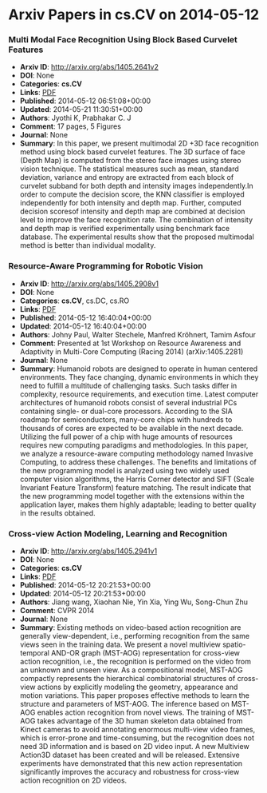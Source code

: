 # Arxiv Papers in cs.CV on 2014-05-12
### Multi Modal Face Recognition Using Block Based Curvelet Features
- **Arxiv ID**: http://arxiv.org/abs/1405.2641v2
- **DOI**: None
- **Categories**: **cs.CV**
- **Links**: [PDF](http://arxiv.org/pdf/1405.2641v2)
- **Published**: 2014-05-12 06:51:08+00:00
- **Updated**: 2014-05-21 11:30:51+00:00
- **Authors**: Jyothi K, Prabhakar C. J
- **Comment**: 17 pages, 5 Figures
- **Journal**: None
- **Summary**: In this paper, we present multimodal 2D +3D face recognition method using block based curvelet features. The 3D surface of face (Depth Map) is computed from the stereo face images using stereo vision technique. The statistical measures such as mean, standard deviation, variance and entropy are extracted from each block of curvelet subband for both depth and intensity images independently.In order to compute the decision score, the KNN classifier is employed independently for both intensity and depth map. Further, computed decision scoresof intensity and depth map are combined at decision level to improve the face recognition rate. The combination of intensity and depth map is verified experimentally using benchmark face database. The experimental results show that the proposed multimodal method is better than individual modality.



### Resource-Aware Programming for Robotic Vision
- **Arxiv ID**: http://arxiv.org/abs/1405.2908v1
- **DOI**: None
- **Categories**: **cs.CV**, cs.DC, cs.RO
- **Links**: [PDF](http://arxiv.org/pdf/1405.2908v1)
- **Published**: 2014-05-12 16:40:04+00:00
- **Updated**: 2014-05-12 16:40:04+00:00
- **Authors**: Johny Paul, Walter Stechele, Manfred Kröhnert, Tamim Asfour
- **Comment**: Presented at 1st Workshop on Resource Awareness and Adaptivity in
  Multi-Core Computing (Racing 2014) (arXiv:1405.2281)
- **Journal**: None
- **Summary**: Humanoid robots are designed to operate in human centered environments. They face changing, dynamic environments in which they need to fulfill a multitude of challenging tasks. Such tasks differ in complexity, resource requirements, and execution time. Latest computer architectures of humanoid robots consist of several industrial PCs containing single- or dual-core processors. According to the SIA roadmap for semiconductors, many-core chips with hundreds to thousands of cores are expected to be available in the next decade. Utilizing the full power of a chip with huge amounts of resources requires new computing paradigms and methodologies.   In this paper, we analyze a resource-aware computing methodology named Invasive Computing, to address these challenges. The benefits and limitations of the new programming model is analyzed using two widely used computer vision algorithms, the Harris Corner detector and SIFT (Scale Invariant Feature Transform) feature matching. The result indicate that the new programming model together with the extensions within the application layer, makes them highly adaptable; leading to better quality in the results obtained.



### Cross-view Action Modeling, Learning and Recognition
- **Arxiv ID**: http://arxiv.org/abs/1405.2941v1
- **DOI**: None
- **Categories**: **cs.CV**
- **Links**: [PDF](http://arxiv.org/pdf/1405.2941v1)
- **Published**: 2014-05-12 20:21:53+00:00
- **Updated**: 2014-05-12 20:21:53+00:00
- **Authors**: Jiang wang, Xiaohan Nie, Yin Xia, Ying Wu, Song-Chun Zhu
- **Comment**: CVPR 2014
- **Journal**: None
- **Summary**: Existing methods on video-based action recognition are generally view-dependent, i.e., performing recognition from the same views seen in the training data. We present a novel multiview spatio-temporal AND-OR graph (MST-AOG) representation for cross-view action recognition, i.e., the recognition is performed on the video from an unknown and unseen view. As a compositional model, MST-AOG compactly represents the hierarchical combinatorial structures of cross-view actions by explicitly modeling the geometry, appearance and motion variations. This paper proposes effective methods to learn the structure and parameters of MST-AOG. The inference based on MST-AOG enables action recognition from novel views. The training of MST-AOG takes advantage of the 3D human skeleton data obtained from Kinect cameras to avoid annotating enormous multi-view video frames, which is error-prone and time-consuming, but the recognition does not need 3D information and is based on 2D video input. A new Multiview Action3D dataset has been created and will be released. Extensive experiments have demonstrated that this new action representation significantly improves the accuracy and robustness for cross-view action recognition on 2D videos.



